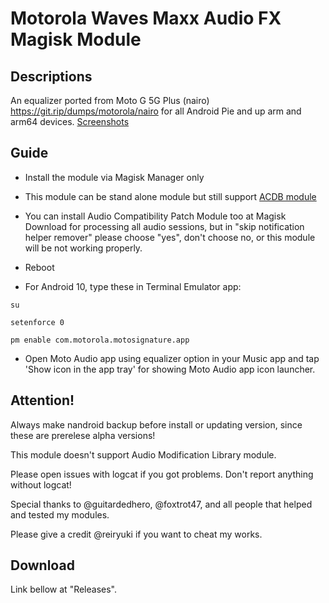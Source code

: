 # Motorola Waves Maxx Audio FX Magisk Module

## Descriptions
An equalizer ported from Moto G 5G Plus (nairo) https://git.rip/dumps/motorola/nairo for all Android Pie and up arm and arm64 devices.
[Screenshots](https://reiryuki.blogspot.com/2020/09/motorola-waves-maxx-audio-fx-magisk.html?m=1)

## Guide
- Install the module via Magisk Manager only

- This module can be stand alone module but still support [ACDB module](https://t.me/viperatmos)

- You can install Audio Compatibility Patch Module too at Magisk Download for processing all audio sessions,
but in "skip notification helper remover" please choose "yes", don't choose no, or this module will be not working properly.

- Reboot

- For Android 10, type these in Terminal Emulator app:

`su`

`setenforce 0`

`pm enable com.motorola.motosignature.app`

- Open Moto Audio app using equalizer option in your Music app and tap 'Show icon in the app tray' for showing Moto Audio app icon launcher.

## Attention!
Always make nandroid backup before install or updating version, since these are prerelese alpha versions!

This module doesn't support Audio Modification Library module.

Please open issues with logcat if you got problems. Don't report anything without logcat!

Special thanks to @guitardedhero, @foxtrot47, and all people that helped and tested my modules.

Please give a credit @reiryuki if you want to cheat my works.

## Download
Link bellow at "Releases".
